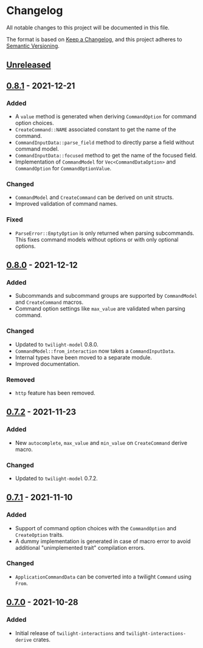 # Changelog
All notable changes to this project will be documented in this file.

The format is based on [Keep a Changelog](https://keepachangelog.com/en/1.0.0/),
and this project adheres to [Semantic Versioning](https://semver.org/spec/v2.0.0.html).

## [Unreleased]

## [0.8.1] - 2021-12-21
### Added
- A `value` method is generated when deriving `CommandOption` for command option choices.
- `CreateCommand::NAME` associated constant to get the name of the command.
- `CommandInputData::parse_field` method to directly parse a field without command model.
- `CommandInputData::focused` method to get the name of the focused field.
- Implementation of `CommandModel` for `Vec<CommandDataOption>` and `CommandOption` for `CommandOptionValue`.

### Changed
- `CommandModel` and `CreateCommand` can be derived on unit structs.
- Improved validation of command names.

### Fixed
- `ParseError::EmptyOption` is only returned when parsing subcommands.  
   This fixes command models without options or with only optional options.

## [0.8.0] - 2021-12-12
### Added
- Subcommands and subcommand groups are supported by `CommandModel` and `CreateCommand` macros.
- Command option settings like `max_value` are validated when parsing command.

### Changed
- Updated to `twilight-model` 0.8.0.
- `CommandModel::from_interaction` now takes a `CommandInputData`.
- Internal types have been moved to a separate module.
- Improved documentation.

### Removed
- `http` feature has been removed.

## [0.7.2] - 2021-11-23
### Added
- New `autocomplete`, `max_value` and `min_value` on `CreateCommand` derive macro.

### Changed
- Updated to `twilight-model` 0.7.2.

## [0.7.1] - 2021-11-10
### Added
- Support of command option choices with the `CommandOption` and `CreateOption` traits.
- A dummy implementation is generated in case of macro error to avoid additional "unimplemented trait" compilation errors.

### Changed
- `ApplicationCommandData` can be converted into a twilight `Command` using `From`.

## [0.7.0] - 2021-10-28
### Added
- Initial release of `twilight-interactions` and `twilight-interactions-derive` crates.

[Unreleased]: https://github.com/baptiste0928/twilight-interactions/compare/v0.8.1...main
[0.8.1]: https://github.com/baptiste0928/twilight-interactions/compare/v0.8.0...v0.8.1
[0.8.0]: https://github.com/baptiste0928/twilight-interactions/compare/v0.7.2...v0.8.0
[0.7.2]: https://github.com/baptiste0928/twilight-interactions/compare/v0.7.1...v0.7.2
[0.7.1]: https://github.com/baptiste0928/twilight-interactions/compare/v0.7.0...v0.7.1
[0.7.0]: https://github.com/baptiste0928/twilight-interactions/releases/tag/v0.7.0
